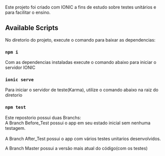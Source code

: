 Este projeto foi criado com IONIC a fins de estudo sobre testes unitários e para facilitar o ensino.

## Available Scripts

No diretorio do projeto, execute o comando para baixar as dependencias:

### `npm i`

Com as dependencias instaladas execute o comando abaixo para iniciar o servidor IONIC

### `ionic serve`

Para iniciar o servidor de teste(Karma), utilize o comando abaixo na raiz do diretorio<br />

### `npm test`

Este repostorio possui duas Branchs:<br />
A Branch Before_Test possui o app em seu estado inicial sem nenhuma testagem.
<br />
<br />
A Branch After_Test possui o app com vários testes unitarios desenvolvidos.<br />

A Branch Master possui a versão mais atual do código(com os testes)
